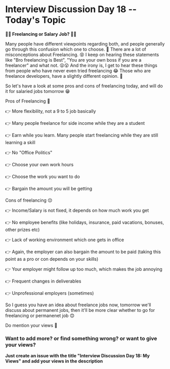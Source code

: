 ﻿# Interview Discussion Day 18 -- Today's Topic

**👨‍💻 Freelancing or Salary Job? 👨‍💻**

Many people have different viewpoints regarding both, and people generally go through this confusion which one to choose. 🤔
There are a lot of misconceptions about Freelancing. 😵
I keep on hearing these statements like "Bro freelancing is Best", "You are your own boss if you are a freelancer" and what not. 😮😲
And the irony is, I get to hear these things from people who have never even tried freelancing 😂 Those who are freelance developers, have a slightly different opinion. 💭

So let's have a look at some pros and cons of freelancing today, and will do it for salaried jobs tomorrow 😁

Pros of Freelancing 🤩

👉 More flexibility, not a 9 to 5 job basically

👉 Many people freelance for side income while they are a student

👉 Earn while you learn. Many people start freelancing while they are still learning a skill

👉 No "Office Politics"

👉 Choose your own work hours

👉 Choose the work you want to do

👉 Bargain the amount you will be getting

Cons of freelancing 😔

👉 Income/Salary is not fixed, it depends on how much work you get

👉 No employee benefits (like holidays, insurance, paid vacations, bonuses, other prizes etc)

👉 Lack of working environment which one gets in office

👉 Again, the employer can also bargain the amount to be paid (taking this point as a pro or con depends on your skills)

👉 Your employer might follow up too much, which makes the job annoying

👉 Frequent changes in deliverables

👉 Unprofessional employers (sometimes)

So I guess you have an idea about freelance jobs now, tomorrow we'll discuss about permanent jobs, then it'll be more clear whether to go for freelancing or permanenet job 😊

Do mention your views 💭

### Want to add more? or find something wrong? or want to give your views? 

**Just create an issue with the title "Interview Discussion Day 18: My Views" and add your views in the description**

